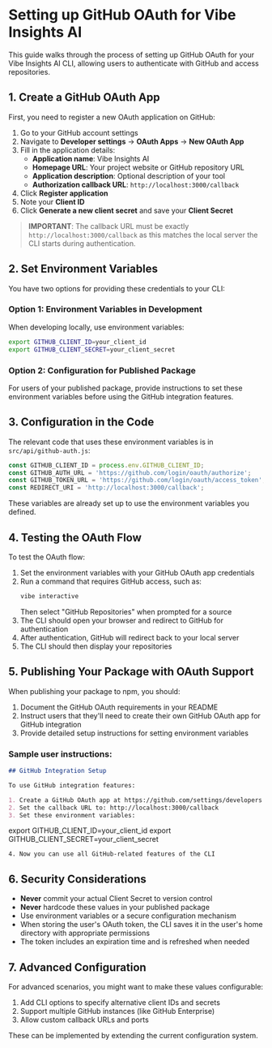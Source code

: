 # Setting up GitHub OAuth for Vibe Insights AI

This guide walks through the process of setting up GitHub OAuth for your Vibe Insights AI CLI, allowing users to authenticate with GitHub and access repositories.

## 1. Create a GitHub OAuth App

First, you need to register a new OAuth application on GitHub:

1. Go to your GitHub account settings
2. Navigate to **Developer settings** → **OAuth Apps** → **New OAuth App**
3. Fill in the application details:
   - **Application name**: Vibe Insights AI
   - **Homepage URL**: Your project website or GitHub repository URL
   - **Application description**: Optional description of your tool
   - **Authorization callback URL**: `http://localhost:3000/callback`
4. Click **Register application**
5. Note your **Client ID**
6. Click **Generate a new client secret** and save your **Client Secret**

> **IMPORTANT**: The callback URL must be exactly `http://localhost:3000/callback` as this matches the local server the CLI starts during authentication.

## 2. Set Environment Variables

You have two options for providing these credentials to your CLI:

### Option 1: Environment Variables in Development

When developing locally, use environment variables:

```bash
export GITHUB_CLIENT_ID=your_client_id
export GITHUB_CLIENT_SECRET=your_client_secret
```

### Option 2: Configuration for Published Package

For users of your published package, provide instructions to set these environment variables before using the GitHub integration features.

## 3. Configuration in the Code

The relevant code that uses these environment variables is in `src/api/github-auth.js`:

```javascript
const GITHUB_CLIENT_ID = process.env.GITHUB_CLIENT_ID;
const GITHUB_AUTH_URL = 'https://github.com/login/oauth/authorize';
const GITHUB_TOKEN_URL = 'https://github.com/login/oauth/access_token';
const REDIRECT_URI = 'http://localhost:3000/callback';
```

These variables are already set up to use the environment variables you defined.

## 4. Testing the OAuth Flow

To test the OAuth flow:

1. Set the environment variables with your GitHub OAuth app credentials
2. Run a command that requires GitHub access, such as:
   ```bash
   vibe interactive
   ```
   Then select "GitHub Repositories" when prompted for a source
3. The CLI should open your browser and redirect to GitHub for authentication
4. After authentication, GitHub will redirect back to your local server
5. The CLI should then display your repositories

## 5. Publishing Your Package with OAuth Support

When publishing your package to npm, you should:

1. Document the GitHub OAuth requirements in your README
2. Instruct users that they'll need to create their own GitHub OAuth app for GitHub integration
3. Provide detailed setup instructions for setting environment variables

### Sample user instructions:

```markdown
## GitHub Integration Setup

To use GitHub integration features:

1. Create a GitHub OAuth app at https://github.com/settings/developers
2. Set the callback URL to: http://localhost:3000/callback
3. Set these environment variables:
   ```
   export GITHUB_CLIENT_ID=your_client_id
   export GITHUB_CLIENT_SECRET=your_client_secret
   ```
4. Now you can use all GitHub-related features of the CLI
```

## 6. Security Considerations

- **Never** commit your actual Client Secret to version control
- **Never** hardcode these values in your published package
- Use environment variables or a secure configuration mechanism
- When storing the user's OAuth token, the CLI saves it in the user's home directory with appropriate permissions
- The token includes an expiration time and is refreshed when needed

## 7. Advanced Configuration

For advanced scenarios, you might want to make these values configurable:

1. Add CLI options to specify alternative client IDs and secrets
2. Support multiple GitHub instances (like GitHub Enterprise)
3. Allow custom callback URLs and ports

These can be implemented by extending the current configuration system.